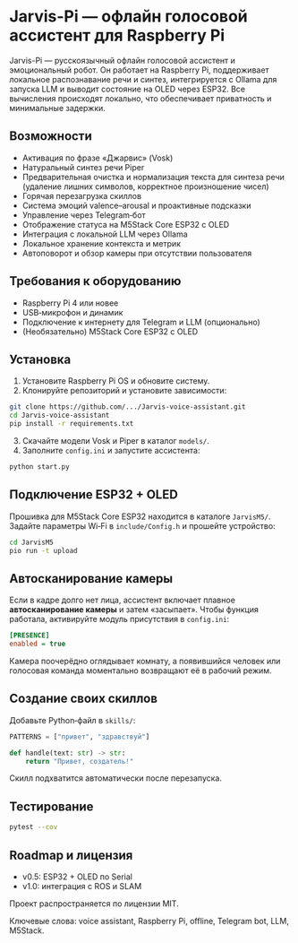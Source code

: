# Jarvis-Pi — офлайн голосовой ассистент для Raspberry Pi

Jarvis-Pi — русскоязычный офлайн голосовой ассистент и эмоциональный робот. Он работает на Raspberry Pi, поддерживает локальное распознавание речи и синтез, интегрируется с Ollama для запуска LLM и выводит состояние на OLED через ESP32. Все вычисления происходят локально, что обеспечивает приватность и минимальные задержки.

## Возможности

- Активация по фразе «Джарвис» (Vosk)
- Натуральный синтез речи Piper
- Предварительная очистка и нормализация текста для синтеза речи
  (удаление лишних символов, корректное произношение чисел)
- Горячая перезагрузка скиллов
- Система эмоций valence–arousal и проактивные подсказки
- Управление через Telegram‑бот
- Отображение статуса на M5Stack Core ESP32 с OLED
- Интеграция с локальной LLM через Ollama
- Локальное хранение контекста и метрик
- Автоповорот и обзор камеры при отсутствии пользователя

## Требования к оборудованию

- Raspberry Pi 4 или новее
- USB‑микрофон и динамик
- Подключение к интернету для Telegram и LLM (опционально)
- (Необязательно) M5Stack Core ESP32 с OLED

## Установка

1. Установите Raspberry Pi OS и обновите систему.
2. Клонируйте репозиторий и установите зависимости:

```bash
git clone https://github.com/.../Jarvis-voice-assistant.git
cd Jarvis-voice-assistant
pip install -r requirements.txt
```

3. Скачайте модели Vosk и Piper в каталог `models/`.
4. Заполните `config.ini` и запустите ассистента:

```bash
python start.py
```

## Подключение ESP32 + OLED

Прошивка для M5Stack Core ESP32 находится в каталоге `JarvisM5/`. Задайте параметры Wi‑Fi в `include/Config.h` и прошейте устройство:

```bash
cd JarvisM5
pio run -t upload
```

## Автосканирование камеры

Если в кадре долго нет лица, ассистент включает плавное **автосканирование камеры** и затем «засыпает». Чтобы функция работала, активируйте модуль присутствия в `config.ini`:

```ini
[PRESENCE]
enabled = true
```

Камера поочерёдно оглядывает комнату, а появившийся человек или голосовая команда моментально возвращают её в рабочий режим.

## Создание своих скиллов

Добавьте Python‑файл в `skills/`:

```python
PATTERNS = ["привет", "здравствуй"]

def handle(text: str) -> str:
    return "Привет, создатель!"
```

Скилл подхватится автоматически после перезапуска.

## Тестирование

```bash
pytest --cov
```

## Roadmap и лицензия

- v0.5: ESP32 + OLED по Serial
- v1.0: интеграция с ROS и SLAM

Проект распространяется по лицензии MIT.

Ключевые слова: voice assistant, Raspberry Pi, offline, Telegram bot, LLM, M5Stack.

